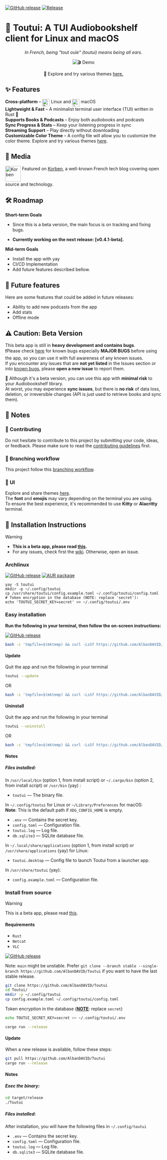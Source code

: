 [![GitHub release](https://img.shields.io/github/v/release/AlbanDAVID/Toutui?label=Latest%20Release&color=green&cacheSeconds=3600)](https://github.com/AlbanDAVID/Toutui/releases/latest)
[![Release](https://github.com/AlbanDAVID/Toutui/actions/workflows/release.yml/badge.svg)](https://github.com/AlbanDAVID/Toutui/actions/workflows/release.yml)
<!--[![AUR package](https://repology.org/badge/version-for-repo/aur/toutui.svg)](https://repology.org/project/toutui/versions)-->


# 🦜 Toutui: A TUI Audiobookshelf client for Linux and macOS

<p align="center">
    <em>In French, being "tout ouïe" (toutui) means being all ears.</em>
</p>

<p align="center">
    <img src="assets/demo_3.gif" alt="🎬 Demo">
</p>

<div align="center">
🎨 Explore and try various themes <a href="https://github.com/AlbanDAVID/Toutui-theme">here.</a>
</div>

## ✨ Features  
 **Cross-platform** – <img src=".github/tux.png" align="top" width="24" alt="Tux (Linux)"/>  Linux and <img src=".github/apple.png" align="top" width="24" alt="Apple (macOS)"/> macOS    
 **Lightweight & Fast** – A minimalist terminal user interface (TUI) written in Rust 🦀  
 **Supports Books & Podcasts** – Enjoy both audiobooks and podcasts  
 **Sync Progress & Stats** – Keep your listening progress in sync  
 **Streaming Support** – Play directly without downloading  
 **Customizable Color Theme** – A config file will allow you to customize the color theme. Explore and try various themes [here](https://github.com/AlbanDAVID/Toutui-theme).

## 📰 Media
<img src=".github/korben.png" align="top" width="50" alt="Korben"/> Featured on [Korben](https://korben.info/toutui-client-terminal-audiobookshelf.html), a well-known French tech blog covering open source and technology.


## 🛠️ Roadmap  
**Short-term Goals**  
- Since this is a beta version, the main focus is on tracking and fixing bugs.

- **Currently working on the next release: [v0.4.1-beta].**


**Mid-term Goals**  
- Install the app with yay   
- CI/CD Implementation  
- Add future features described bellow.

## 🔮 Future features
Here are some features that could be added in future releases:
- Ability to add new podcasts from the app
- Add stats
- Offline mode
  
## ⚠️ Caution: Beta Version  
This beta app is still in **heavy development and contains bugs**.  
❗Please check [here](https://github.com/AlbanDAVID/Toutui/blob/main/known_bugs.md) for known bugs especially **MAJOR BUGS** before using the app, so you can use it with full awareness of any known issues.  
If you encounter any issues that are **not yet listed** in the Issues section or into [known bugs](https://github.com/AlbanDAVID/Toutui/blob/main/known_bugs.md), please **open a new issue** to report them.  

🔐 Although it's a beta version, you can use this app with **minimal risk** to your Audiobookshelf library.  
At worst, you may experience **sync issues**, but there is **no risk** of data loss, deletion, or irreversible changes (API is just used to retrieve books and sync them).

## 📝 Notes
### 🤝 **Contributing**  
Do not hesitate to contribute to this project by submitting your code, ideas, or feedback. Please make sure to read the [contributing guidelines](https://github.com/AlbanDAVID/Toutui/blob/main/CONTRIBUTING.md) first.

### 🔁 Branching workflow 
This project follow this [branching workflow](https://gist.github.com/digitaljhelms/4287848). 

### 🎨 **UI**
Explore and share themes [here](https://github.com/AlbanDAVID/Toutui-theme).    
The **font** and **emojis** may vary depending on the terminal you are using.    
To ensure the best experience, it's recommended to use **Kitty** or **Alacritty** terminal.



## 🚨 Installation Instructions

>[!WARNING]
> - **This is a beta app, please read [this](https://github.com/AlbanDAVID/Toutui?tab=readme-ov-file#%EF%B8%8F-caution-beta-version).**
>  - For any issues, check first the [wiki](https://github.com/AlbanDAVID/Toutui/wiki/). Otherwise, open an issue.

### Archlinux
[![GitHub release](https://img.shields.io/github/v/release/AlbanDAVID/Toutui?label=Latest%20Release&color=green&cacheSeconds=3600)](https://github.com/AlbanDAVID/Toutui/releases/latest)
[![AUR package](https://repology.org/badge/version-for-repo/aur/toutui.svg)](https://repology.org/project/toutui/versions)
```
yay -S toutui
mkdir -p ~/.config/toutui
cp /usr/share/toutui/config.example.toml ~/.config/toutui/config.toml
# Token encryption in the database (NOTE: replace 'secret'):
echo 'TOUTUI_SECRET_KEY=secret' >> ~/.config/toutui/.env
```

### Easy installation 

**Run the following in your terminal, then follow the on-screen instructions:**    

[![GitHub release](https://img.shields.io/github/v/release/AlbanDAVID/Toutui?label=Latest%20Release&color=green&cacheSeconds=3600)](https://github.com/AlbanDAVID/Toutui/releases/latest)


```bash
bash -c 'tmpfile=$(mktemp) && curl -LsSf https://github.com/AlbanDAVID/Toutui/raw/stable/hello_toutui.sh -o "$tmpfile" && bash "$tmpfile" install && rm -f "$tmpfile"'
```

#### **Update**

Quit the app and run the following in your terminal
```bash
toutui --update
```
OR
```bash
bash -c 'tmpfile=$(mktemp) && curl -LsSf https://github.com/AlbanDAVID/Toutui/raw/stable/hello_toutui.sh -o "$tmpfile" && bash "$tmpfile" update && rm -f "$tmpfile"'
```

#### **Uninstall**
Quit the app and run the following in your terminal
```bash
toutui --uninstall
```
OR
```bash
bash -c 'tmpfile=$(mktemp) && curl -LsSf https://github.com/AlbanDAVID/Toutui/raw/stable/hello_toutui.sh -o "$tmpfile" && bash "$tmpfile" uninstall && rm -f "$tmpfile"'
```

#### **Notes**  

##### Files installed:
In `/usr/local/bin` (option 1, from install script) or `~/.cargo/bin` (option 2, from install script) or `/usr/bin` (yay)  :
- `toutui` — The binary file.

In `~/.config/toutui` for Linux or `~/Library/Preferences` for macOS:    
**Note**: This is the default path if `XDG_CONFIG_HOME` is empty. 
- `.env` — Contains the secret key.
- `config.toml` — Configuration file.
- `toutui.log` — Log file.
- `db.sqlite3` — SQLite database file.

In `~/.local/share/applications` (option 1, from install script) or `/usr/share/applications` (yay) for Linux:
- `toutui.desktop` — Config file to launch Toutui from a launcher app.

In `/usr/share/toutui` (yay):
- `config.example.toml` — Configuration file.

### Install from source

>[!WARNING]
> This is a beta app, please read [this](https://github.com/AlbanDAVID/Toutui?tab=readme-ov-file#%EF%B8%8F-caution-beta-version).  

#### **Requirements**
- `Rust`
- `Netcat`
- `VLC`

[![GitHub release](https://img.shields.io/github/v/release/AlbanDAVID/Toutui?label=Latest%20Release&color=green&cacheSeconds=3600)](https://github.com/AlbanDAVID/Toutui/releases/latest)

Note: `main` might be unstable. Prefer `git clone --branch stable --single-branch https://github.com/AlbanDAVID/Toutui` if you want to have the last stable release.    
```bash
git clone https://github.com/AlbanDAVID/Toutui
cd Toutui/
mkdir -p ~/.config/toutui
cp config.example.toml ~/.config/toutui/config.toml
```

Token encryption in the database (<u>**NOTE**</u>: replace `secret`)
```bash
echo TOUTUI_SECRET_KEY=secret >> ~/.config/toutui/.env
```

```bash
cargo run --release
```

#### **Update**

When a new release is available, follow these steps:

```bash
git pull https://github.com/AlbanDAVID/Toutui
cargo run --release
```

#### **Notes**  
##### Exec the binary:
```bash
cd target/release
./Toutui
```

##### Files installed:
After installation, you will have the following files in `~/.config/toutui`
- `.env` — Contains the secret key.
- `config.toml` — Configuration file.
- `toutui.log` — Log file.
- `db.sqlite3` — SQLite database file.
